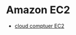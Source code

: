 # Amazon EC2

* [cloud comptuer EC2](https://aws.amazon.com/ec2/?ec2-whats-new.sort-by=item.additionalFields.postDateTime&ec2-whats-new.sort-order=desc)



